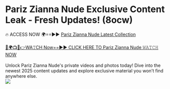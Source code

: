 # Pariz Zianna Nude Exclusive Content Leak - Fresh Updates! (8ocw)

🔥 ACCESS NOW 🌍==►► <a href="https://tinyurl.com/yc657z5k" rel="nofollow">Pariz Zianna Nude Latest Collection</a>
<br><br>
[🔴🌍📺📱👉WA𝚃CH Now==►► CLICK HERE TO Pariz Zianna Nude 𝚆𝙰𝚃𝙲𝙷 NOW](https://tinyurl.com/yc657z5k)
<br><br>
Unlock Pariz Zianna Nude's private videos and photos today! Dive into the newest 2025 content updates and explore exclusive material you won’t find anywhere else.
<br>
<a href="https://tinyurl.com/yc657z5k" rel="nofollow" data-target="animated-image.originalLink"><img src="https://camo.githubusercontent.com/8a4f000d20f83aca3bf7ec5f350d767afa0574a8a352519fd8cfa583a6f93a33/68747470733a2f2f692e696d6775722e636f6d2f644a486b345a712e676966" data-canonical-src="https://i.imgur.com/dJHk4Zq.gif" style="max-width: 100%; display: inline-block;" data-target="animated-image.originalImage"></a>
<br>
